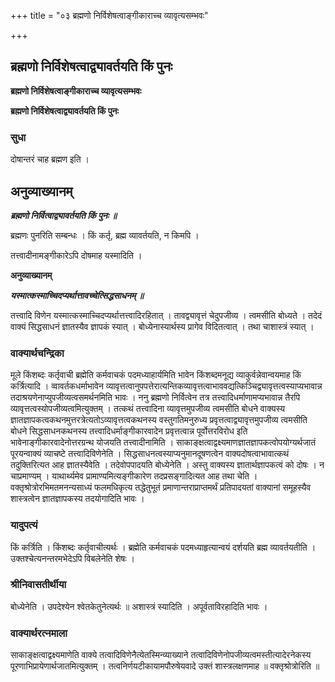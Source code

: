 +++
title = "०३ ब्रह्मणो निर्विशेषत्वाङ्गीकाराच्च व्यावृत्यसम्भवः"

+++


## ब्रह्मणो निर्विशेषत्वाद्व्यावर्तयति किं पुनः

**ब्रह्मणो निर्विशेषत्वाङ्गीकाराच्च व्यावृत्यसम्भवः**

**ब्रह्मणो निर्विशेषत्वाद्व्यावर्तयति किं पुनः**

### **सुधा**

दोषान्तरं चाह ब्रह्मण इति ।

## **अनुव्याख्यानम्**

***ब्रह्मणो निर्वित्वाद्व्यावर्तयति किं पुनः ॥***

ब्रह्मणः पुनरिति सम्बन्धः । किं कर्तृ, ब्रह्म व्यावर्तयति, न किमपि ।

तत्त्वादीनामङ्गीकारेऽपि दोषमाह यस्मादिति ।

**अनुव्याख्यानम्**

***यस्मात्कस्माच्चिदप्यर्थात्तावच्चेत्सिद्धसाधनम् ॥***

तत्त्वादि विणेन यस्मात्कस्माच्चिदप्यर्थात्तत्त्वादिरहितात् । तावद्व्यावृत्तं चेदुपजीव्य । त्वमसीति बोध्यते । तदेदं वाक्यं सिद्धसाधनं ज्ञातस्यैव ज्ञापकं स्यात् । बोध्येनास्यार्थस्य प्रागेव विदितत्वात् । तथा चाशास्त्रं स्यात् ।

### **वाक्यार्थचन्द्रिका**

मूले किंशब्दः कर्तृवाची ब्रह्मेति कर्मवाचकं पदमध्याहार्यमिति भावेन किंशब्दमनूद्य व्याकुर्वन्नेवान्वयमाह किं कर्त्रित्यादि । व्वावर्तकधर्माभावेन व्यावृत्तत्वानुपपत्तेरात्यन्तिकव्यावृत्तत्वाभाववद्यत्किञ्चिद्व्यावृत्तत्वस्याप्यभावान्न तदाश्रयणेनाप्युपजीव्यत्वसमर्थनमिति भावः । ननु ब्रह्मणो निर्वित्वेन तत्र तत्त्वादिधर्माणामप्यभावान्न तैरपि व्यावृत्तत्वस्योपजीव्यत्वमित्युक्तम् । तत्कथं तत्त्वादिना व्यावृत्तमुपजीव्य त्वमसीति बोधने वाक्यस्य ज्ञातज्ञापकत्वकथनमुत्तरत्रेत्यतोऽव्यावृत्तत्वकथनस्य वस्तुगतिमनुरुध्य प्रवृत्तत्वाद्व्यावृत्तमुपजीव्य त्वमसीति बोधने सिद्धसाधनकथनस्य तत्त्वादिधर्माङ्गीकारवादेन प्रवृत्तत्वान्न पूर्वोत्तरविरोध इति भावेनाङ्गीकारवादेनोत्तरग्रन्थ योजयति तत्त्वादीनामिति । साकाङ्क्षत्वाद्वक्ष्यमाणज्ञातज्ञापकत्वोपयोग्यर्थजातं पूरयन्वाक्यं व्याचष्टे तत्त्वादिविणेनेति । सिद्धसाधनत्वस्याप्यनुमानदूषणत्वेन वाक्यदोषत्वाभावात्कथं तदुक्तिरित्यत आह ज्ञातस्यैवेति । तदेवोपपादयति बोध्येनेति । अस्तु वाक्यस्य ज्ञातार्थज्ञापकत्वं को दोषः । न चाप्रमाण्यम् । याथार्थ्यमेव प्रामाण्यमित्यङ्गीकारेण तदप्रसङ्गादित्यत आह तथा चेति । वक्तृश्रोत्रोरभिमतमनन्यसाध्यं फलमधिकृत्य तद्धेतुभूतं प्रमाणान्तराप्राप्तमर्थं प्रतिपादयतां वाक्यानां समूहस्यैव शास्त्रत्वेन ज्ञातज्ञापकस्य तदयोगादिति भावः ।

### **यादुपत्यं**

किं कर्त्रिति । किंशब्दः कर्तृवाचीत्यर्थः । ब्रह्मेति कर्मवाचकं पदमध्याहृत्यान्वयं दर्शयति ब्रह्म व्यावर्तयतीति । उक्तश्चेत्यनन्तरमभेदेऽपि विबलेनेति शेषः ।

### **श्रीनिवासतीर्थीया**

बोध्येनेति । उपदेश्येन श्वेतकेतुनेत्यर्थः ॥ अशास्त्रं स्यादिति । अपूर्वताविरहादिति भावः ।

### **वाक्यार्थरत्नमाला**

साकाङ्क्षत्वाद्वक्ष्यमाणेति वाक्ये तत्वादिविणेनैत्येतस्मिन्व्याख्याने तत्वादिविणेनोपजीव्यत्वमस्तीत्यादेरनेकस्य पूरणाभिप्रायेणार्थजातमित्युक्तम् । तत्वनिर्णयटीकायामपौरुषेयवादे उक्तं शास्त्रलक्षणमाह ॥ वक्तृश्रोत्रोरिति ॥

